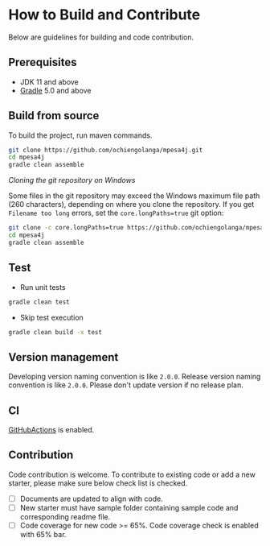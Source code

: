 # How to Build and Contribute

Below are guidelines for building and code contribution.

## Prerequisites

- JDK 11 and above
- [Gradle](https://gradle.org/) 5.0 and above

## Build from source

To build the project, run maven commands.

```bash
git clone https://github.com/ochiengolanga/mpesa4j.git 
cd mpesa4j
gradle clean assemble
```

*Cloning the git repository on Windows*

Some files in the git repository may exceed the Windows maximum file path (260 characters), depending on where you clone the repository. If you get `Filename too long` errors, set the `core.longPaths=true` git option:

```bash
git clone -c core.longPaths=true https://github.com/ochiengolanga/mpesa4j.git
cd mpesa4j
gradle clean assemble
```

## Test

- Run unit tests

```bash
gradle clean test
```

- Skip test execution

```bash
gradle clean build -x test
```

## Version management

Developing version naming convention is like `2.0.0`. Release version naming convention is like `2.0.0`. Please don't update version if no release plan.

## CI

[GitHubActions](https://github.com/ochiengolanga/mpesa4j/actions) is enabled.

## Contribution

Code contribution is welcome. To contribute to existing code or add a new starter, please make sure below check list is checked.

- [ ] Documents are updated to align with code.
- [ ] New starter must have sample folder containing sample code and corresponding readme file.
- [ ] Code coverage for new code >= 65%. Code coverage check is enabled with 65% bar.
